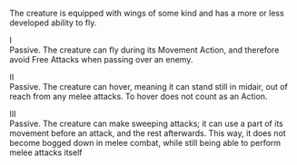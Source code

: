 The creature is equipped with wings of some kind and has a more or less developed ability to fly.

I<br>Passive. The creature can fly during its Movement Action, and therefore avoid Free Attacks when passing over an enemy.

II<br>Passive. The creature can hover, meaning it can stand still in midair, out of reach from any melee attacks. To hover does not count as an Action.

III<br>Passive. The creature can make sweeping attacks; it can use a part of its movement before an attack, and the rest afterwards. This way, it does not become bogged down in melee combat, while still being able to perform melee attacks itself